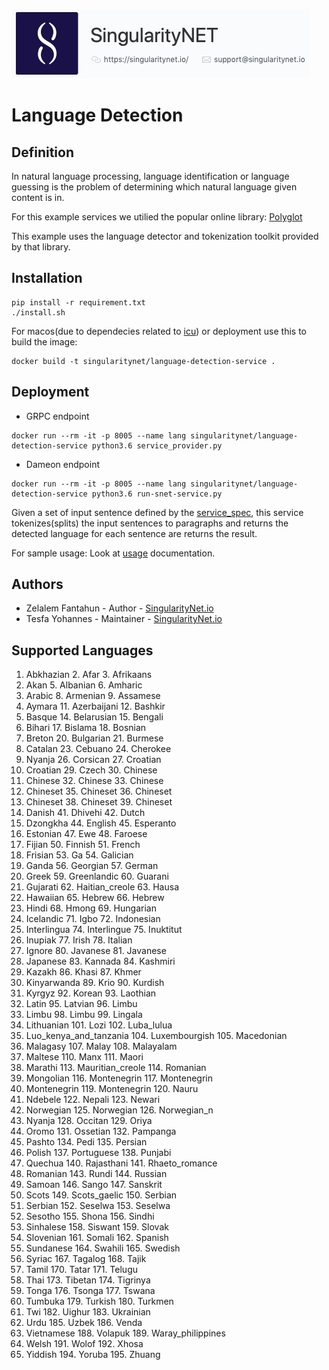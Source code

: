 ![singnetlogo](../docs/assets/singnet-logo.jpg?raw=true 'SingularityNET')

Language Detection
==================

Definition
----------
In natural language processing, language identification or language guessing is the problem of determining which natural
language given content is in.

For this example services we utilied the popular online library: [Polyglot](https://github.com/aboSamoor/polyglot/)

This example uses the language detector and tokenization toolkit provided by that library.

Installation
------------
```
pip install -r requirement.txt
./install.sh
```
For macos(due to dependecies related to [icu](http://site.icu-project.org/)) or deployment use this to build the image: 
```
docker build -t singularitynet/language-detection-service .
```

Deployment
-----
- GRPC endpoint
```
docker run --rm -it -p 8005 --name lang singularitynet/language-detection-service python3.6 service_provider.py
```
- Dameon endpoint
```
docker run --rm -it -p 8005 --name lang singularitynet/language-detection-service python3.6 run-snet-service.py
```

Given a set of input sentence defined by the [service_spec](./service_spec/LanguageDetection.proto), this service
tokenizes(splits) the input sentences to paragraphs and returns the detected language for each
sentence are returns the result. 

For sample usage: Look at [usage](../docs/users_guide/index.html) documentation. 

Authors
------
- Zelalem Fantahun - Author - [SingularityNet.io](https://singularitynet.io)
- Tesfa Yohannes - Maintainer - [SingularityNet.io](https://singularitynet.io)

Supported Languages
------------------
1. Abkhazian                  2. Afar                       3. Afrikaans
4. Akan                       5. Albanian                   6. Amharic
7. Arabic                     8. Armenian                   9. Assamese
10. Aymara                    11. Azerbaijani               12. Bashkir
13. Basque                    14. Belarusian                15. Bengali
16. Bihari                    17. Bislama                   18. Bosnian
19. Breton                    20. Bulgarian                 21. Burmese
22. Catalan                   23. Cebuano                   24. Cherokee
25. Nyanja                    26. Corsican                  27. Croatian
28. Croatian                  29. Czech                     30. Chinese
31. Chinese                   32. Chinese                   33. Chinese
34. Chineset                  35. Chineset                  36. Chineset
37. Chineset                  38. Chineset                  39. Chineset
40. Danish                    41. Dhivehi                   42. Dutch
43. Dzongkha                  44. English                   45. Esperanto
46. Estonian                  47. Ewe                       48. Faroese
49. Fijian                    50. Finnish                   51. French
52. Frisian                   53. Ga                        54. Galician
55. Ganda                     56. Georgian                  57. German
58. Greek                     59. Greenlandic               60. Guarani
61. Gujarati                  62. Haitian_creole            63. Hausa
64. Hawaiian                  65. Hebrew                    66. Hebrew
67. Hindi                     68. Hmong                     69. Hungarian
70. Icelandic                 71. Igbo                      72. Indonesian
73. Interlingua               74. Interlingue               75. Inuktitut
76. Inupiak                   77. Irish                     78. Italian
79. Ignore                    80. Javanese                  81. Javanese
82. Japanese                  83. Kannada                   84. Kashmiri
85. Kazakh                    86. Khasi                     87. Khmer
88. Kinyarwanda               89. Krio                      90. Kurdish
91. Kyrgyz                    92. Korean                    93. Laothian
94. Latin                     95. Latvian                   96. Limbu
97. Limbu                     98. Limbu                     99. Lingala
100. Lithuanian               101. Lozi                     102. Luba_lulua
103. Luo_kenya_and_tanzania   104. Luxembourgish            105. Macedonian
106. Malagasy                 107. Malay                    108. Malayalam
109. Maltese                  110. Manx                     111. Maori
112. Marathi                  113. Mauritian_creole         114. Romanian
115. Mongolian                116. Montenegrin              117. Montenegrin
118. Montenegrin              119. Montenegrin              120. Nauru
121. Ndebele                  122. Nepali                   123. Newari
124. Norwegian                125. Norwegian                126. Norwegian_n
127. Nyanja                   128. Occitan                  129. Oriya
130. Oromo                    131. Ossetian                 132. Pampanga
133. Pashto                   134. Pedi                     135. Persian
136. Polish                   137. Portuguese               138. Punjabi
139. Quechua                  140. Rajasthani               141. Rhaeto_romance
142. Romanian                 143. Rundi                    144. Russian
145. Samoan                   146. Sango                    147. Sanskrit
148. Scots                    149. Scots_gaelic             150. Serbian
151. Serbian                  152. Seselwa                  153. Seselwa
154. Sesotho                  155. Shona                    156. Sindhi
157. Sinhalese                158. Siswant                  159. Slovak
160. Slovenian                161. Somali                   162. Spanish
163. Sundanese                164. Swahili                  165. Swedish
166. Syriac                   167. Tagalog                  168. Tajik
169. Tamil                    170. Tatar                    171. Telugu
172. Thai                     173. Tibetan                  174. Tigrinya
175. Tonga                    176. Tsonga                   177. Tswana
178. Tumbuka                  179. Turkish                  180. Turkmen
181. Twi                      182. Uighur                   183. Ukrainian
184. Urdu                     185. Uzbek                    186. Venda
187. Vietnamese               188. Volapuk                  189. Waray_philippines
190. Welsh                    191. Wolof                    192. Xhosa
193. Yiddish                  194. Yoruba                   195. Zhuang

